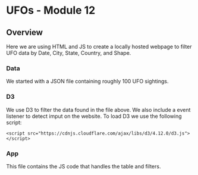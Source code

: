 # UFOs - Module 12

## Overview
Here we are using HTML and JS to create a locally hosted webpage to filter UFO data by Date, City, State, Country, and Shape. 

### Data
We started with a JSON file containing roughly 100 UFO sightings. 

### D3 
We use D3 to filter the data found in the file above. We also include a event listener to detect imput on the website. To load D3 we use the following script: 

`<script src="https://cdnjs.cloudflare.com/ajax/libs/d3/4.12.0/d3.js"></script>`

### App
This file contains the JS code that handles the table and filters. 




